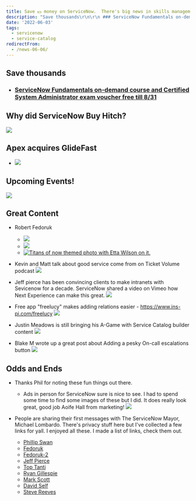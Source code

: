 ```yaml
---
title: Save 💵 money on ServiceNow.  There's big news in skills management and
description: "Save thousands\r\n\r\n ### ServiceNow Fundamentals on-demand course and Certified System Administrator exam voucher\_free till 8/31\r\n\r\n## Why did ServiceNow Buy H..."
date: '2022-06-03'
tags:
  - servicenow
  - service-catalog
redirectFrom:
  - /news-06-06/
---
```


<!--
00:00-00:08: Hi, Like and Subscribe.
00:08-00:18: Save 💵 getting your CSA.
00:18-00:44: ServiceNow + Hitch
00:44-00:51: Apex acquiring GlideFast
00:52-01:54: Upcoming events
01:54-03:40: Great Content
03:40-04:47: @JaceNow on LinkedIn
04:47-05:05: Keep Creating

Links on my blog here: https://jace.pro/post/2022-06-03-save-money-on-servicenow-there-s-big-news-in-skills-management-and-more-from-this-week/

-->
## Save thousands

* ### [ServiceNow Fundamentals on-demand course and Certified System Administrator exam voucher free till 8/31](https://community.servicenow.com/community?id=community_blog&sys_id=db32f40adb7bcd901227db85ca9619c2)

## Why did ServiceNow Buy Hitch?

[![](/assets/images/servicenow-hitch-explained-by-joshbersin.webp)](https://joshbersin.com/2022/06/servicenow-acquires-hitch-entering-the-skills-and-hcm-market/)

## Apex acquires GlideFast

* [![](/assets/images/glidefast-asgn-apex.png)](https://www.apexsystems.com/insights/article/asgn-incorporated-acquire-glidefast-consulting-elite-servicenow-partner)

## Upcoming Events!

![](/assets/images/events.png)

## Great Content

* Robert Fedoruk

  * [![](/assets/images/rfedoruk-sn-toolbox-ui-actions.jpg)](https://www.youtube.com/watch?v=ztews1Vltoo)
  * [![](/assets/images/rfedoruk-sn-toolbox-stylish-emails.jpg)](https://www.youtube.com/watch?v=PpWMFORUsv0)
  * [![Titans of now themed photo with Etta Wilson on it.](/assets/images/titans-of-now-etta-wilson.jpg 'Titans of now with Etta "Happy Path" Wilson')](https://www.youtube.com/watch?v=s5LKO45r1eQ)
* Kevin and Matt talk about good service come from on Ticket Volume podcast
  [![](/assets/images/kevin-matt-podcast.jpg)](https://www.youtube.com/watch?v=Rc-vx4S5Arg)
* Jeff pierce has been convincing clients to make intranets with Sevicenow for a decade[](https://www.linkedin.com/posts/portalguru_the-next-generation-intranet-with-servicenow-activity-6938522673454956545-OxuH?utm_source=linkedin_share&utm_medium=ios_app).  ServiceNow shared a video on Vimeo how Next Experience can make this great.
  [![](/assets/images/jpierce-shares-now-intranet-promo-video.png)](https://www.linkedin.com/posts/portalguru_the-next-generation-intranet-with-servicenow-activity-6938522673454956545-OxuH/?utm_source=linkedin_share&utm_medium=ios_app)
* Free app "freelucy" makes adding relations easier - https://www.ins-pi.com/freelucy
  [![](/assets/images/freelucy-app.png)](https://www.ins-pi.com/freelucy)
* Justin Meadows is still bringing his A-Game with Service Catalog builder content
  [![](/assets/images/justin-meadows-catalog-builder.jpg)](https://www.youtube.com/watch?v=ilCwE51ehpw)
* Blake M wrote up a great post about Adding a pesky On-call escalations button
  [![](/assets/images/blakem-oncall-escaltions-post.png)](https://community.servicenow.com/community?id=community_article&sys_id=4642275a1b3f8114c17111751a4bcb17)

## Odds and Ends

* Thanks Phil for noting these fun things out there.

  * Ads in person for ServiceNow sure is nice to see.  I had to spend some time to find some images of these but I did.  It does really look great, good job Aoife Hall from marketing!
    [![](/assets/images/aoife-hall-london-sn-ads.png)](https://www.linkedin.com/feed/update/urn:li:activity:6935228891103969280/)
* People are sharing their first messages with The ServiceNow Mayor, Michael Lombardo.  There's privacy stuff here but I've collected a few links for yall.  I enjoyed all these.  I made a list of links, check them out.

  * [Phillip Swan](https://www.linkedin.com/posts/philgoesdeep_jacenow-philgoesdeep-swag-activity-6938279376329314304-HrWf?utm_source=linkedin_share&utm_medium=member_desktop_web)
  * [Fedoruk](https://www.linkedin.com/posts/rfedoruk_looks-like-were-all-posting-michael-lombardo-activity-6938267077333979136-ZuPS)
  * [Fedoruk-2](https://www.linkedin.com/feed/update/urn:li:activity:6938506874631716864)
  * [Jeff Pierce](https://www.linkedin.com/posts/portalguru_since-were-all-sharing-our-first-lombardo-activity-6938505866123853825-zl6E)
  * [Top Tanti](https://www.linkedin.com/posts/toptanti_glidefast-consulting-and-michael-lombardo-activity-6938145791693770752-i-15)
  * [Ryan Gillespie](https://www.linkedin.com/posts/ryancgillespie_since-several-folks-are-posting-their-first-activity-6938149923792052225-rmqG>)
  * [Mark Scott](https://www.linkedin.com/posts/phxdev_servicenow-activity-6938252734903042048-O-LX)
  * [David Self](https://www.linkedin.com/posts/davidself3_glidefast-activity-6938232705742503937-gy6U)
  * [Steve Reeves](https://www.linkedin.com/posts/steve-reeves-85948929_congrats-michael-lombardo-and-the-glidefast-activity-6938514587080155136-ezdY)